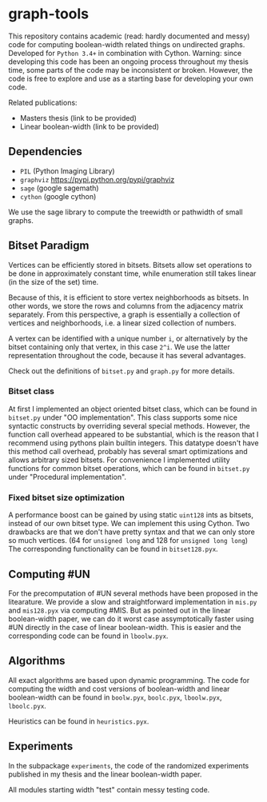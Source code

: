 graph-tools
===========
This repository contains academic (read: hardly documented and messy) code for computing
boolean-width related things on undirected graphs.
Developed for `Python 3.4+` in combination with Cython.
Warning: since developing this code has been an ongoing process throughout my thesis time,
some parts of the code may be inconsistent or broken.
However, the code is free to explore and use as a starting base for developing your own code.

Related publications:
- Masters thesis (link to be provided)
- Linear boolean-width (link to be provided)

Dependencies
------------
- `PIL` (Python Imaging Library)
- `graphviz` https://pypi.python.org/pypi/graphviz
- `sage` (google sagemath)
- `cython` (google cython)

We use the sage library to compute the treewidth or pathwidth of small graphs.

Bitset Paradigm
---------------
Vertices can be efficiently stored in bitsets.
Bitsets allow set operations to be done in approximately constant time,
while enumeration still takes linear (in the size of the set) time.

Because of this, it is efficient to store vertex neighborhoods as bitsets.
In other words, we store the rows and columns from the adjacency matrix separately.
From this perspective, a graph is essentially a collection of vertices and neighborhoods,
i.e. a linear sized collection of numbers.

A vertex can be identified with a unique number `i`, or alternatively by the bitset containing
only that vertex, in this case `2^i`.
We use the latter representation throughout the code, because it has several advantages.

Check out the definitions of `bitset.py` and `graph.py` for more details.

### Bitset class
At first I implemented an object oriented bitset class, which can be found in `bitset.py`
under "OO implementation".
This class supports some nice syntactic constructs by overriding several special methods.
However, the function call overhead appeared to be substantial, which is the reason that
I recommend using pythons plain builtin integers. This datatype doesn't have this method
call overhead, probably has several smart optimizations and allows arbitrary sized bitsets.
For convenience I implemented utility functions for common bitset operations, which can be
found in `bitset.py` under "Procedural implementation".

### Fixed bitset size optimization
A performance boost can be gained by using static `uint128` ints as bitsets, instead of our
own bitset type.
We can implement this using Cython.
Two drawbacks are that we don't have pretty syntax and that we can only store so much vertices.
(64 for `unsigned long` and 128 for `unsigned long long`)
The corresponding functionality can be found in `bitset128.pyx`.

Computing #UN
-------------
For the precomputation of #UN several methods have been proposed in the litearature.
We provide a slow and straightforward implementation in `mis.py` and `mis128.pyx`
via computing #MIS.
But as pointed out in the linear boolean-width paper, we can do it worst case assymptotically
faster using #UN directly in the case of linear boolean-width.
This is easier and the corresponding code can be found in `lboolw.pyx`.


Algorithms
----------
All exact algorithms are based upon dynamic programming.
The code for computing the width and cost versions of boolean-width and linear boolean-width
can be found in `boolw.pyx`, `boolc.pyx`, `lboolw.pyx`, `lboolc.pyx`.

Heuristics can be found in `heuristics.pyx`.

Experiments
-----------
In the subpackage `experiments`, the code of the randomized experiments published in my thesis
and the linear boolean-width paper.

All modules starting width "test" contain messy testing code.
